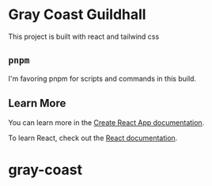 # Gray Coast Guildhall

This project is built with react and tailwind css

## `pnpm`

I'm favoring pnpm for scripts and commands in this build.

## Learn More

You can learn more in the [Create React App documentation](https://facebook.github.io/create-react-app/docs/getting-started).

To learn React, check out the [React documentation](https://reactjs.org/).

# gray-coast
